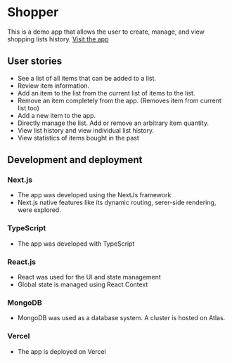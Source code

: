# Shopper
This is a demo app that allows the user to create, manage, and view shopping lists history.
[Visit the app](https://shopping-lists-three.vercel.app/shopping)
## User stories
* See a list of all items that can be added to a list.
* Review item information.
* Add an item to the list from the current list of items to the list.
* Remove an item completely from the app. (Removes item from current list too)
* Add a new item to the app.
* Directly manage the list. Add or remove an arbitrary item quantity.
* View list history and view individual list history.
* View statistics of items bought in the past

## Development and deployment
### Next.js
* The app was developed using the NextJs framework
* Next.js native features like its dynamic routing, serer-side rendering, were explored.
### TypeScript
* The app was developed with TypeScript
### React.js
* React was used for the UI and state management
* Global state is managed using React Context
### MongoDB
* MongoDB was used as a database system. A cluster is hosted on Atlas.
### Vercel
* The app is deployed on Vercel